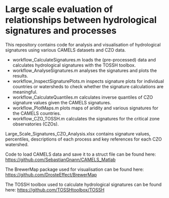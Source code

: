 # Large scale evaluation of relationships between hydrological signatures and processes
This repository contains code for analysis and visualisation of hydrological signatures using various CAMELS datasets and CZO data.

- workflow_CalculateSignatures.m loads the (pre-processed) data and calculates hydrological signatures with the TOSSH toolbox.
- workflow_AnalyseSignatures.m analyses the signatures and plots the results.
- workflow_InspectSignaturePlots.m inspects signature plots for individual countries or watersheds to check whether the signature calculations are meaningful.
- workflow_CalculateQuantiles.m calculates inverse quantiles of CZO signature values given the CAMELS signatures.
- workflow_PlotMaps.m plots maps of aridity and various signatures for the CAMELS countries.
- workflow_CZO_TOSSH.m calculates the signatures for the critical zone observatories (CZOs).

Large_Scale_Signatures_CZO_Analysis.xlsx contains signature values, percentiles, descriptions of each process and key references for each CZO watershed.

Code to load CAMELS data and save it to a struct file can be found here: https://github.com/SebastianGnann/CAMELS_Matlab

The BrewerMap package used for visualisation can be found here: https://github.com/DrosteEffect/BrewerMap

The TOSSH toolbox used to calculate hydrological signatures can be found here: https://github.com/TOSSHtoolbox/TOSSH